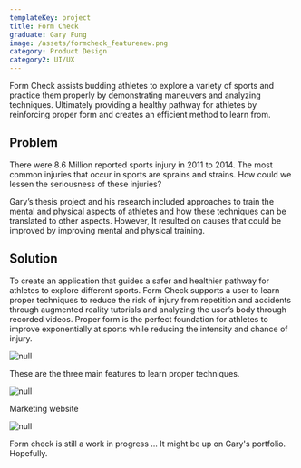 ```yaml
---
templateKey: project
title: Form Check
graduate: Gary Fung
image: /assets/formcheck_featurenew.png
category: Product Design
category2: UI/UX
---
```

Form Check assists budding athletes to explore a variety of sports and practice them properly by demonstrating maneuvers and analyzing techniques. Ultimately providing a healthy pathway for athletes by reinforcing proper form and creates an efficient method to learn from.

## Problem

There were 8.6 Million reported sports injury in 2011 to 2014. The most common injuries that occur in sports are sprains and strains. How could we lessen the seriousness of these injuries? 

Gary’s thesis project and his research included approaches to train the mental and physical aspects of athletes and how these techniques can be translated to other aspects. However, It resulted on causes that could be improved by improving mental and physical training. 

## Solution

To create an application that guides a safer and healthier pathway for athletes to explore different sports. Form Check supports a user to learn proper techniques to reduce the risk of injury from repetition and accidents through augmented reality tutorials and analyzing the user’s body through recorded videos. Proper form is the perfect foundation for athletes to improve exponentially at sports while reducing the intensity and chance of injury.

![null](/assets/formcheck_one.png)

These are the three main features to learn proper techniques.

![null](/assets/formcheck_two.png)

Marketing website 

![null](/assets/formcheck_website.jpg)

Form check is still a work in progress ... It might be up on Gary's portfolio. Hopefully.
